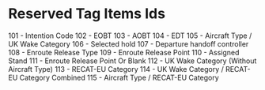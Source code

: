 # Reserved Tag Items Ids

101 - Intention Code
102 - EOBT
103 - AOBT
104 - EDT
105 - Aircraft Type / UK Wake Category
106 - Selected hold
107 - Departure handoff controller
108 - Enroute Release Type
109 - Enroute Release Point
110 - Assigned Stand
111 - Enroute Release Point Or Blank
112 - UK Wake Category (Without Aircraft Type)
113 - RECAT-EU Category
114 - UK Wake Category / RECAT-EU Category Combined
115 - Aircraft Type / RECAT-EU Category
